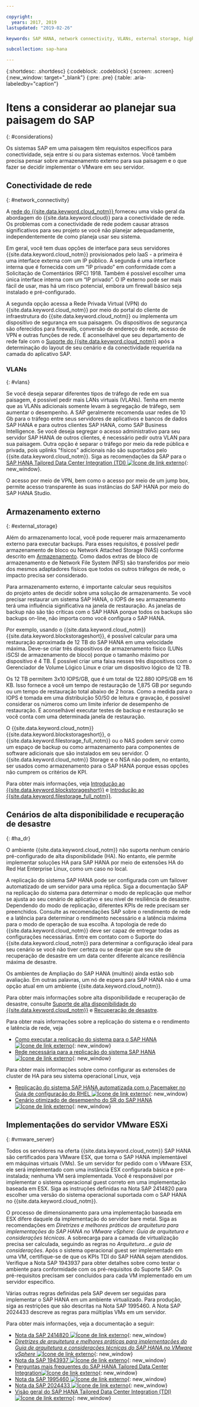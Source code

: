 ```yaml
---

copyright:
  years: 2017, 2019
lastupdated: "2019-02-26"

keywords: SAP HANA, network connectivity, VLANs, external storage, high availability, highly available, disaster recovery, HA, DR, VLANs,

subcollection: sap-hana

---
```


{:shortdesc: .shortdesc}
{:codeblock: .codeblock}
{:screen: .screen}
{:new_window: target="_blank"}
{:pre: .pre}
{:table: .aria-labeledby="caption"}

# Itens a considerar ao planejar sua paisagem do SAP
{: #considerations}

Os sistemas SAP em uma paisagem têm requisitos específicos para conectividade, seja entre si ou para sistemas externos. Você também precisa pensar sobre armazenamento externo para sua paisagem e o que fazer se decidir implementar o VMware em seu servidor.

## Conectividade de rede
{: #network_connectivity}

A [rede do {{site.data.keyword.cloud_notm}} ](/docs/infrastructure/sap-hana?topic=sap-hana-about_ibmcloud_for_sap#ibm_cloud_network) forneceu uma visão geral da abordagem do {{site.data.keyword.cloud}} para a conectividade de rede. Os problemas com a conectividade de rede podem causar atrasos significativos para seu projeto se você não planejar adequadamente, independentemente de como planeja usar seu sistema.

Em geral, você tem duas opções de interface para seus servidores {{site.data.keyword.cloud_notm}} provisionados pelo IaaS - a primeira é uma interface externa com um IP público. A segunda é uma interface interna que é fornecida com um “IP privado” em conformidade com a Solicitação de Comentários (RFC) 1918. Também é possível escolher uma única interface interna com um “IP privado”. O IP externo pode ser mais fácil de usar, mas há um risco potencial, embora um firewall básico seja instalado e pré-configurado.

A segunda opção acessa a Rede Privada Virtual (VPN) do {{site.data.keyword.cloud_notm}} por meio do portal do cliente de infraestrutura do {{site.data.keyword.cloud_notm}} ou implementa um dispositivo de segurança em sua paisagem. Os dispositivos de segurança são oferecidos para firewalls, conversão de endereço de rede, acesso de VPN e outras funções de rede. É aconselhável que seu departamento de rede fale com o [Suporte do {{site.data.keyword.cloud_notm}}](/docs/get-support?topic=get-support-getting-customer-support#getting-customer-support) após a determinação do layout de seu cenário e da conectividade requerida na camada do aplicativo SAP.

### VLANs
{: #vlans}

Se você deseja separar diferentes tipos de tráfego de rede em sua paisagem, é possível pedir mais LANs virtuais (VLANs). Tenha em mente que as VLANs adicionais somente levam à segregação de tráfego, sem aumentar o desempenho. A SAP geralmente recomenda usar redes de 10 Gb para o tráfego entre seus servidores de aplicativos e bancos de dados SAP HANA e para outros clientes SAP HANA, como SAP Business Intelligence. Se você deseja segregar o acesso administrativo para seu servidor SAP HANA de outros clientes, é necessário pedir outra VLAN para sua paisagem. Outra opção é separar o tráfego por meio da rede pública e privada, pois uplinks "físicos" adicionais não são suportados pelo {{site.data.keyword.cloud_notm}}. Siga as recomendações da SAP para o [SAP HANA Tailored Data Center Integration (TDI) ![Ícone de link externo](../../icons/launch-glyph.svg "Ícone de link externo")](https://blogs.saphana.com/2015/02/18/sap-hana-tailored-data-center-integration-tdi-overview/){: new_window}.

O acesso por meio de VPN, bem como o acesso por meio de um jump box, permite acesso transparente às suas instâncias do SAP HANA por meio do SAP HANA Studio.

## Armazenamento externo
{: #external_storage}

Além do armazenamento local, você pode requerer mais armazenamento externo para executar backups. Para esses requisitos, é possível pedir armazenamento de bloco ou Network Attached Storage (NAS) conforme descrito em [Armazenamento](/docs/infrastructure/sap-hana?topic=sap-hana-iaas-overview#storage). Como dados extras de bloco de armazenamento e de Network File System (NFS) são transferidos por meio dos mesmos adaptadores físicos que todos os outros tráfegos de rede, o impacto precisa ser considerado.

Para armazenamento externo, é importante calcular seus requisitos do projeto antes de decidir sobre uma solução de armazenamento. Se você precisar restaurar um sistema SAP HANA, o IOPS de seu armazenamento terá uma influência significativa na janela de restauração. As janelas de backup não são tão críticas com o SAP HANA porque todos os backups são backups on-line, não importa como você configura o SAP HANA.

Por exemplo, usando o {{site.data.keyword.cloud_notm}} {{site.data.keyword.blockstorageshort}}, é possível calcular para uma restauração aproximada de 12 TB do SAP HANA em uma velocidade máxima. Deve-se criar três dispositivos de armazenamento físico (LUNs iSCSI de armazenamento de bloco) porque o tamanho máximo por dispositivo é 4 TB. É possível criar uma faixa nesses três dispositivos com o Gerenciador de Volume Lógico Linux e criar um dispositivo lógico de 12 TB.

Os 12 TB permitem 3x10 IOPS/GB, que é um total de 122.880 IOPS/GB em 16 KB. Isso fornece a você um tempo de restauração de 1,875 GB por segundo ou um tempo de restauração total abaixo de 2 horas. Como a medida para o IOPS é tomada em uma distribuição 50/50 de leitura e gravação, é possível considerar os números como um limite inferior de desempenho de restauração. É aconselhável executar testes de backup e restauração se você conta com uma determinada janela de restauração.

O {{site.data.keyword.cloud_notm}} {{site.data.keyword.blockstorageshort}}, o {{site.data.keyword.filestorage_full_notm}} ou o NAS podem servir como um espaço de backup ou como armazenamento para componentes de software adicionais que são instalados em seu servidor. O {{site.data.keyword.cloud_notm}} Storage e o NSA não podem, no entanto, ser usados como armazenamento para o SAP HANA porque essas opções não cumprem os critérios de KPI.

Para obter mais informações, veja [Introdução ao {{site.data.keyword.blockstorageshort}}](/docs/infrastructure/BlockStorage?topic=BlockStorage-GettingStarted#GettingStarted) e [Introdução ao {{site.data.keyword.filestorage_full_notm}}](/docs/infrastructure/FileStorage?topic=FileStorage-GettingStarted#getting-started-with-file-storage).

## Cenários de alta disponibilidade e recuperação de desastre
{: #ha_dr}

O ambiente {{site.data.keyword.cloud_notm}} não suporta nenhum cenário pré-configurado de alta disponibilidade (HA). No entanto, ele permite implementar soluções HA para SAP HANA por meio de extensões HA do Red Hat Enterprise Linux, como um caso no local.

A replicação do sistema SAP HANA pode ser configurada com um failover automatizado de um servidor para uma réplica. Siga a documentação SAP na replicação do sistema para determinar o modo de replicação que melhor se ajusta ao seu cenário de aplicativo e seu nível de resiliência de desastre. Dependendo do modo de replicação, diferentes KPIs de rede precisam ser preenchidos. Consulte as recomendações SAP sobre o rendimento de rede e a latência para determinar o rendimento necessário e a latência máxima para o modo de operação de sua escolha. A topologia de rede do {{site.data.keyword.cloud_notm}} deve ser capaz de entregar todas as configurações necessárias. Entre em contato com o Suporte do {{site.data.keyword.cloud_notm}} para determinar a configuração ideal para seu cenário se você não tiver certeza ou se desejar que seu site de recuperação de desastre em um data center diferente alcance resiliência máxima de desastre.

Os ambientes de Ampliação do SAP HANA (multinó) ainda estão sob avaliação. Em outras palavras, um nó de espera para SAP HANA não é uma opção atual em um ambiente {{site.data.keyword.cloud_notm}}.

Para obter mais informações sobre alta disponibilidade e recuperação de desastre, consulte [Suporte de alta disponibilidade do {{site.data.keyword.cloud_notm}}](/docs/infrastructure/sap-hana?topic=sap-hana-ha#ha) e [Recuperação de desastre](/docs/infrastructure/sap-reference-architecture?topic=sap-reference-architecture-recommendations#dr).

Para obter mais informações sobre a replicação do sistema e o rendimento e latência de rede, veja
  * [Como executar a replicação do sistema para o SAP HANA ![Ícone de link externo](../../icons/launch-glyph.svg "Ícone de link externo")](https://www.sap.com/documents/2013/10/26c02b58-5a7c-0010-82c7-eda71af511fa.html){: new_window}
  * [Rede necessária para a replicação do sistema SAP HANA ![Ícone de link externo](../../icons/launch-glyph.svg "Ícone de link externo")](https://www.sap.com/documents/2014/06/babb2b55-5a7c-0010-82c7-eda71af511fa.html){: new_window}

Para obter mais informações sobre como configurar as extensões de cluster de HA para seu sistema operacional Linux, veja
  * [Replicação do sistema SAP HANA automatizada com o Pacemaker no Guia de configuração do RHEL ![Ícone de link externo](../../icons/launch-glyph.svg "Ícone de link externo")](https://access.redhat.com/articles/1466063){: new_window}
  * [Cenário otimizado de desempenho do SR do SAP HANA ![Ícone de link externo](../../icons/launch-glyph.svg "Ícone de link externo")](https://www.suse.com/docrep/documents/ir8w88iwu7/suse_linux_enterprise_server_for_sap_applications_12_sp1.pdf){: new_window}

## Implementações do servidor VMware ESXi
{: #vmware_server}

Todos os servidores na oferta {{site.data.keyword.cloud_notm}} SAP HANA são certificados para VMware ESX, que torna o SAP HANA implementável em máquinas virtuais (VMs). Se um servidor for pedido com o VMware ESX, ele será implementado com uma instância ESX configurada básica e pré-instalada; nenhuma VM será implementada. Você é responsável por implementar o sistema operacional guest correto em uma implementação baseada em ESX. Siga as instruções definidas na Nota SAP 2414820 para escolher uma versão do sistema operacional suportada com o SAP HANA no {{site.data.keyword.cloud_notm}}.

O processo de dimensionamento para uma implementação baseada em ESX difere daquele da implementação do servidor bare metal. Siga as recomendações em *Diretrizes e melhores práticas de arquitetura para implementações do SAP HANA no VMware vSphere: Guia de arquitetura e considerações técnicas*. A sobrecarga para a camada de virtualização precisa ser calculada, seguindo as regras no *Arquitetura...e guia de considerações*. Após o sistema operacional guest ser implementado em uma VM, certifique-se de que os KPIs TDI do SAP HANA sejam atendidos. Verifique a Nota SAP 1943937 para obter detalhes sobre como testar o ambiente para conformidade com os pré-requisitos do Suporte SAP. Os pré-requisitos precisam ser concluídos para cada VM implementado em um servidor específico.

Várias outras regras definidas pela SAP devem ser seguidas para implementar o SAP HANA em um ambiente virtualizado. Para produção, siga as restrições que são descritas na Nota SAP 1995460. A Nota SAP 2024433 descreve as regras para múltiplas VMs em um servidor.

Para obter mais informações, veja a documentação a seguir:
  * [Nota da SAP 2414820 ![Ícone de link externo](../../icons/launch-glyph.svg "Ícone de link externo")](https://launchpad.support.sap.com/#/notes/2414820){: new_window}
  * [*Diretrizes de arquitetura e melhores práticas para implementações do Guia de arquitetura e considerações técnicas do SAP HANA no VMware vSphere* ![Ícone de link externo](../../icons/launch-glyph.svg "Ícone de link externo")](https://www.vmware.com/content/dam/digitalmarketing/vmware/en/pdf/whitepaper/sap_hana_on_vmware_vsphere_best_practices_guide-white-paper.pdf){: new_window}
  * [Nota da SAP 1943937 ![Ícone de link externo](../../icons/launch-glyph.svg "Ícone de link externo")](https://launchpad.support.sap.com/#/notes/1943937){: new_window}
  * [Perguntas mais frequentes do SAP HANA Tailored Data Center Integration![Ícone de link externo](../../icons/launch-glyph.svg "Ícone de link externo")](https://www.sap.com/documents/2016/05/e8705aae-717c-0010-82c7-eda71af511fa.html){: new_window}
  * [Nota da SAP 1995460 ![Ícone de link externo](../../icons/launch-glyph.svg "Ícone de link externo")](https://launchpad.support.sap.com/#/notes/1995460){: new_window}
  * [Nota da SAP 2024433 ![Ícone de link externo](../../icons/launch-glyph.svg "Ícone de link externo")](https://launchpad.support.sap.com/#/notes/2024433){: new_window}
  * [Visão geral do SAP HANA Tailored Data Center Integration (TDI) ![Ícone de link externo](../../icons/launch-glyph.svg "Ícone de link externo")](https://blogs.saphana.com/2015/02/18/sap-hana-tailored-data-center-integration-tdi-overview/){: new_window}
